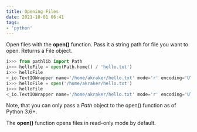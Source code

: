 ```yaml
---
title: Opening Files
date: 2021-10-01 06:41
tags:
- 'python'
---
```


Open files with the **open()** function. Pass it a string path for file you want
to open. Returns a File object.

```python
i>>> from pathlib import Path
i>>> helloFile = open(Path.home() / 'hello.txt')
i>>> helloFile
<_io.TextIOWrapper name='/home/akraker/hello.txt' mode='r' encoding='UTF-8'>
i>>> helloFile = open('/home/akraker/hello.txt')
i>>> helloFile
<_io.TextIOWrapper name='/home/akraker/hello.txt' mode='r' encoding='UTF-8'>
```

Note, that you can only pass a _Path_ object to the open() function as of Python
3.6+. 

The **open()** function opens files in read-only mode by default.
